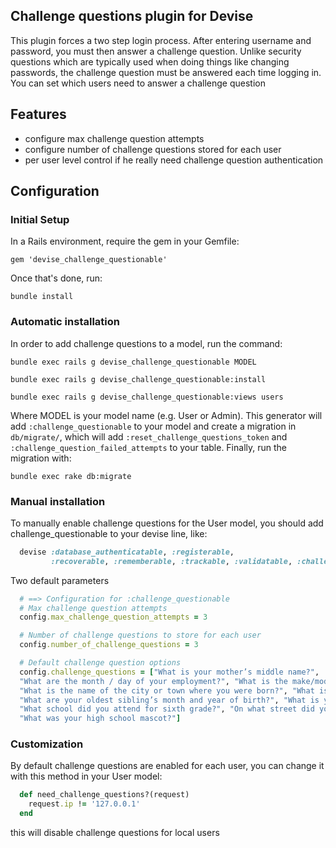 ## Challenge questions plugin for Devise

This plugin forces a two step login process.  After entering username and password, you must then answer a challenge question.  Unlike security questions which are typically used when doing things like changing passwords, the challenge question must be answered each time logging in.  You can set which users need to answer a challenge question
## Features

* configure max challenge question attempts
* configure number of challenge questions stored for each user
* per user level control if he really need challenge question authentication

## Configuration

### Initial Setup

In a Rails environment, require the gem in your Gemfile:

    gem 'devise_challenge_questionable'

Once that's done, run:

    bundle install


### Automatic installation

In order to add challenge questions to a model, run the command:

    bundle exec rails g devise_challenge_questionable MODEL
    
    bundle exec rails g devise_challenge_questionable:install
    
    bundle exec rails g devise_challenge_questionable:views users

Where MODEL is your model name (e.g. User or Admin). This generator will add `:challenge_questionable` to your model
and create a migration in `db/migrate/`, which will add `:reset_challenge_questions_token` and `:challenge_question_failed_attempts` to your table.
Finally, run the migration with:

    bundle exec rake db:migrate


### Manual installation

To manually enable challenge questions for the User model, you should add challenge_questionable to your devise line, like:

```ruby
  devise :database_authenticatable, :registerable,
         :recoverable, :rememberable, :trackable, :validatable, :challenge_questionable
```

Two default parameters

```ruby
  # ==> Configuration for :challenge_questionable
  # Max challenge question attempts
  config.max_challenge_question_attempts = 3

  # Number of challenge questions to store for each user
  config.number_of_challenge_questions = 3

  # Default challenge question options
  config.challenge_questions = ["What is your mother’s middle name?",
  "What are the month / day of your employment?", "What is the make/model of first car?", 
  "What is the name of the city or town where you were born?", "What is the name of your favorite childhood teacher?", "What is the name of your first pet?", "What is the name of your favorite childhood friend?", 
  "What are your oldest sibling’s month and year of birth?", "What is your oldest sibling’s middle name?", 
  "What school did you attend for sixth grade?", "On what street did you live in third grade?", 
  "What was your high school mascot?"]
```

### Customization

By default challenge questions are enabled for each user, you can change it with this method in your User model:

```ruby
  def need_challenge_questions?(request)
    request.ip != '127.0.0.1'
  end
```

this will disable challenge questions for local users
